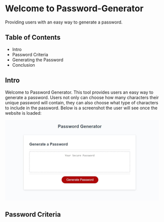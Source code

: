 # Welcome to Password-Generator
Providing users with an easy way to generate a password.

## Table of Contents
* Intro
* Password Criteria
* Generating the Password
* Conclusion

## Intro
Welcome to Password Generator. This tool provides users an easy way to generate a password. Users not only can choose how many characters their unique password will contain, they can also choose what type of characters to include in the password. Below is a screenshot the user will see once the website is loaded:

![Screenshot of Password-Generator Website](./readme1.JPG "Password-Generator")


## Password Criteria
